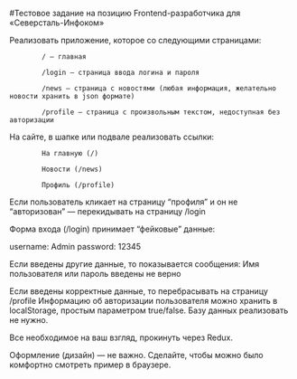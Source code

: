 #Тестовое задание на позицию Frontend-разработчика для «Северсталь-Инфоком»

Реализовать приложение, которое со следующими страницами:

            / — главная

            /login — страница ввода логина и пароля

            /news — страница с новостями (любая информация, желательно новости хранить в json формате)

            /profile — страница с произвольным текстом, недоступная без авторизации

На сайте, в шапке или подвале реализовать ссылки:

            На главную (/)

            Новости (/news)

            Профиль (/profile)

Если пользователь кликает на страницу “профиля” и он не “авторизован” — перекидывать на страницу /login

Форма входа (/login) принимает “фейковые” данные:

username: Admin
password: 12345

Если введены другие данные, то показывается сообщения:
Имя пользователя или пароль введены не верно

Если введены корректные данные, то перебрасывать на страницу /profile
Информацию об авторизации пользователя можно хранить в localStorage, простым параметром true/false. Базу данных реализовать не нужно.

Все необходимое на ваш взгляд, прокинуть через Redux.

Оформление (дизайн) — не важно. Сделайте, чтобы можно было комфортно смотреть пример в браузере.